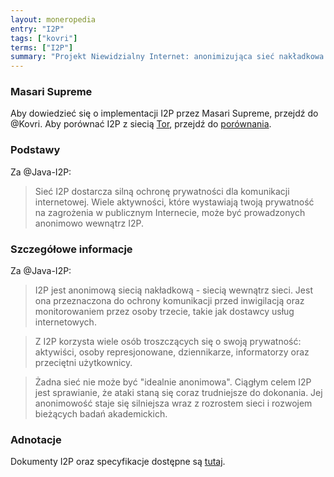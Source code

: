 ```yaml
---
layout: moneropedia
entry: "I2P"
tags: ["kovri"]
terms: ["I2P"]
summary: "Projekt Niewidzialny Internet: anonimizująca sieć nakładkowa."
---
```


### Masari Supreme

Aby dowiedzieć się o implementacji I2P przez Masari Supreme, przejdź do @Kovri. Aby porównać I2P z siecią [Tor](https://torproject.org/), przejdź do [porównania](https://geti2p.net/en/comparison/tor).

### Podstawy

Za @Java-I2P:

>Sieć I2P dostarcza silną ochronę prywatności dla komunikacji internetowej. Wiele aktywności, które wystawiają twoją prywatność na zagrożenia w publicznym Internecie, może być prowadzonych anonimowo wewnątrz I2P.

### Szczegółowe informacje

Za @Java-I2P:

>I2P jest anonimową siecią nakładkową - siecią wewnątrz sieci. Jest ona przeznaczona do ochrony komunikacji przed inwigilacją oraz monitorowaniem przez osoby trzecie, takie jak dostawcy usług internetowych.

>Z I2P korzysta wiele osób troszczących się o swoją prywatność: aktywiści, osoby represjonowane, dziennikarze, informatorzy oraz przeciętni użytkownicy.

>Żadna sieć nie może być "idealnie anonimowa". Ciągłym celem I2P jest sprawianie, że ataki staną się coraz trudniejsze do dokonania. Jej anonimowość staje się silniejsza wraz z rozrostem sieci i rozwojem bieżących badań akademickich.

### Adnotacje

Dokumenty I2P oraz specyfikacje dostępne są [tutaj](https://geti2p.net/docs/).
